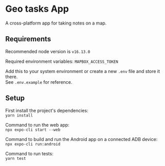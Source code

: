 # Geo tasks App

A cross-platform app for taking notes on a map.

## Requirements

Recommended node version is `v16.13.0`

Required environment variables: `MAPBOX_ACCESS_TOKEN`

Add this to your system environment or create a new `.env` file and store it there.  
See `.env.example` for reference.

## Setup

First install the project's dependencies:  
`yarn install`

Command to run the web app:  
`npx expo-cli start --web`

Command to build and run the Android app on a connected ADB device:  
`npx expo-cli run:android`

Command to run tests:  
`yarn test`
